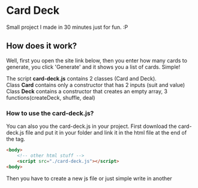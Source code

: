 # Card Deck
 
Small project I made in 30 minutes just for fun. :P

## How does it work?
Well, first you open the site link below, then you enter how many cards to generate, you click 'Generate' and it shows you a list of cards. Simple!

The script **card-deck.js** contains 2 classes (Card and Deck).  
Class **Card** contains only a constructor that has 2 inputs (suit and value)  
Class **Deck** contains a constructor that creates an empty array, 3 functions(createDeck, shuffle, deal)  

### How to use the card-deck.js?

You can also you the card-deck.js in your project. 
First download the card-deck.js file and put it in your folder and link it in the html file at the end of the <body> tag.  
```html
<body>
    <!-- other html stuff -->
    <script src="./card-deck.js"></script>
<body>
```
 
Then you have to create a new js file or just simple write in another <script> tag.  
 
Code:
```javascript
var deck = new Deck(); // Creates an empty deck;
var num = 4;
deck.createDeck(suits, values); // Takes from the arrays 'suits' and 'values' from card-deck.js and creates an array of cards (52)
deck.shuffle(); // Shuffles the deck once. To shuffle it more than once you can use 'deck.shuffleDeck(num)'
//deck.shuffleDeck(3);
var cards = deck.deal(num); // 'num' is a variable and should take an integer between 1 and 52 (1 <= num <= 52)
// Print out the dealt cards
for(var i = 0; i < cards.length; i++)
    console.log(cards[i].value + ' of ' + cards[i].suit);

```

### Download card-deck.js
Download link: https://git.io/JTkzc

### Known bugs:
- The site is not optimized very well for smaller screens, still works tho...  
  
### Link to website:
https://andrejstojkovic.github.io/card-deck.js/
